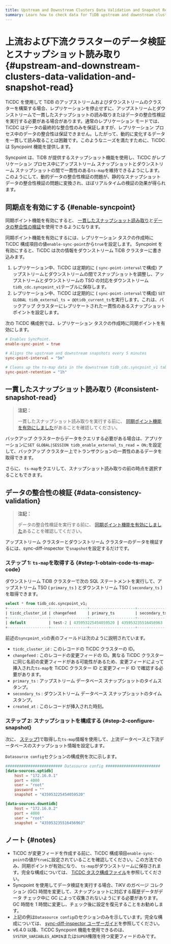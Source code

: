 ```yaml
---
title: Upstream and Downstream Clusters Data Validation and Snapshot Read
summary: Learn how to check data for TiDB upstream and downstream clusters.
---
```


# 上流および下流クラスターのデータ検証とスナップショット読み取り {#upstream-and-downstream-clusters-data-validation-and-snapshot-read}

TiCDC を使用して TiDB のアップストリームおよびダウンストリームのクラスターを構築する場合、レプリケーションを停止せずに、アップストリームとダウンストリームで一貫したスナップショットの読み取りまたはデータの整合性検証を実行する必要がある場合があります。通常のレプリケーション モードでは、TiCDC はデータの最終的な整合性のみを保証しますが、レプリケーション プロセス中のデータの整合性は保証できません。したがって、動的に変化するデータを一貫して読み取ることは困難です。このようなニーズを満たすために、TiCDC は Syncpoint 機能を提供します。

Syncpoint は、TiDB が提供するスナップショット機能を使用し、TiCDC がレプリケーション プロセス中にアップストリーム スナップショットとダウンストリーム スナップショットの間で一貫性のある`ts-map`を維持できるようにします。このようにして、動的データの整合性検証の問題が、静的なスナップショット データの整合性検証の問題に変換され、ほぼリアルタイムの検証の効果が得られます。

## 同期点を有効にする {#enable-syncpoint}

同期ポイント機能を有効にすると、 [一貫したスナップショット読み取り](#consistent-snapshot-read)と[データの整合性の検証](#data-consistency-validation)を使用できるようになります。

同期ポイント機能を有効にするには、レプリケーション タスクの作成時に TiCDC 構成項目の値`enable-sync-point`から`true`を設定します。 Syncpoint を有効にすると、TiCDC は次の情報をダウンストリーム TiDB クラスターに書き込みます。

1.  レプリケーション中、TiCDC は定期的に ( `sync-point-interval`で構成) アップストリームとダウンストリームの間でスナップショットを調整し、アップストリームとダウンストリームの TSO の対応をダウンストリーム`tidb_cdc.syncpoint_v1`テーブルに保存します。
2.  レプリケーション中、TiCDC は定期的に ( `sync-point-interval`で構成) `SET GLOBAL tidb_external_ts = @@tidb_current_ts`を実行します。これは、バックアップ クラスターにレプリケートされた一貫性のあるスナップショット ポイントを設定します。

次の TiCDC 構成例では、レプリケーション タスクの作成時に同期ポイントを有効にします。

```toml
# Enables SyncPoint.
enable-sync-point = true

# Aligns the upstream and downstream snapshots every 5 minutes
sync-point-interval = "5m"

# Cleans up the ts-map data in the downstream tidb_cdc.syncpoint_v1 table every hour
sync-point-retention = "1h"
```

## 一貫したスナップショット読み取り {#consistent-snapshot-read}

> **注記：**
>
> 一貫したスナップショット読み取りを実行する前に、 [同期ポイント機能を有効にしました](#enable-syncpoint)があることを確認してください。

バックアップ クラスターからデータをクエリする必要がある場合は、アプリケーションに`SET GLOBAL|SESSION tidb_enable_external_ts_read = ON;`を設定して、バックアップ クラスター上でトランザクションの一貫性のあるデータを取得できます。

さらに、 `ts-map`をクエリして、スナップショット読み取りの前の時点を選択することもできます。

## データの整合性の検証 {#data-consistency-validation}

> **注記：**
>
> データの整合性検証を実行する前に、 [同期ポイント機能を有効にしました](#enable-syncpoint)あることを確認してください。

アップストリーム クラスターとダウンストリーム クラスターのデータを検証するには、sync-diff-inspector で`snapshot`を設定するだけです。

### ステップ 1: <code>ts-map</code>を取得する {#step-1-obtain-code-ts-map-code}

ダウンストリーム TiDB クラスターで次の SQL ステートメントを実行して、アップストリーム TSO ( `primary_ts` ) とダウンストリーム TSO ( `secondary_ts` ) を取得できます。

```sql
select * from tidb_cdc.syncpoint_v1;
+------------------+----------------+--------------------+--------------------+---------------------+
| ticdc_cluster_id | changefeed     | primary_ts         | secondary_ts       | created_at          |
+------------------+----------------+--------------------+--------------------+---------------------+
| default          | test-2 | 435953225454059520 | 435953235516456963 | 2022-09-13 08:40:15 |
+------------------+----------------+--------------------+--------------------+---------------------+
```

前述の`syncpoint_v1`の表のフィールドは次のように説明されています。

-   `ticdc_cluster_id` : このレコードの TiCDC クラスターの ID。
-   `changefeed` : このレコードの変更フィードの ID。異なる TiCDC クラスターに同じ名前の変更フィードがある可能性があるため、変更フィードによって挿入された`ts-map`を TiCDC クラスター ID と変更フィード ID で確認する必要があります。
-   `primary_ts` : アップストリーム データベース スナップショットのタイムスタンプ。
-   `secondary_ts` : ダウンストリーム データベース スナップショットのタイムスタンプ。
-   `created_at` : このレコードが挿入された時刻。

### ステップ 2: スナップショットを構成する {#step-2-configure-snapshot}

次に、 [ステップ1](#step-1-obtain-ts-map)で取得した`ts-map`情報を使用して、上流データベースと下流データベースのスナップショット情報を設定します。

`Datasource config`セクションの構成例を次に示します。

```toml
######################### Datasource config ########################
[data-sources.uptidb]
    host = "172.16.0.1"
    port = 4000
    user = "root"
    password = ""
    snapshot = "435953225454059520"

[data-sources.downtidb]
    host = "172.16.0.2"
    port = 4000
    user = "root"
    snapshot = "435953235516456963"
```

## ノート {#notes}

-   TiCDC が変更フィードを作成する前に、TiCDC 構成項目`enable-sync-point`の値が`true`に設定されていることを確認してください。この方法でのみ、同期ポイントが有効になり、 `ts-map`がダウンストリームに保存されます。完全な構成については、 [TiCDC タスク構成ファイル](/ticdc/ticdc-changefeed-config.md)を参照してください。
-   Syncpoint を使用してデータ検証を実行する場合、TiKV のガベージ コレクション (GC) 時間を変更して、スナップショットに対応する履歴データがデータ チェック中に GC によって収集されないようにする必要があります。 GC 時間を 1 時間に変更し、チェック後に設定を復元することをお勧めします。
-   上記の例は`Datasource config`のセクションのみを示しています。完全な構成については、 [sync-diff-inspector ユーザーガイド](/sync-diff-inspector/sync-diff-inspector-overview.md)を参照してください。
-   v6.4.0 以降、TiCDC Syncpoint 機能を使用できるのは、 `SYSTEM_VARIABLES_ADMIN`または`SUPER`権限を持つ変更フィードのみです。
